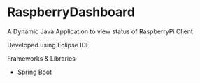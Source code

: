 # RaspberryDashboard
A Dynamic Java Application to view status of RaspberryPi Client

Developed using Eclipse IDE

Frameworks & Libraries

- Spring Boot
